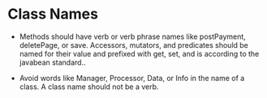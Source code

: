 # Class Names

* Methods should have verb or verb phrase names like postPayment, deletePage, or save.
Accessors, mutators, and predicates should be named for their value and prefixed with get,
set, and is according to the javabean standard.. 

* Avoid words like Manager, Processor, Data, or Info in the name
of a class. A class name should not be a verb.

        